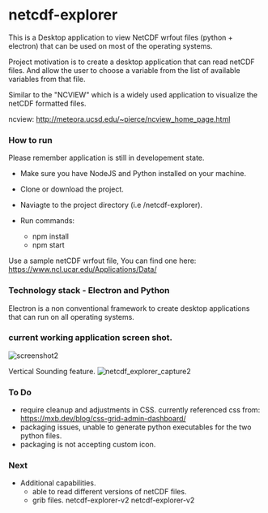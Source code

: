 # netcdf-explorer
This is a Desktop application to view NetCDF wrfout files (python + electron) that can be used on most of the operating systems.

Project motivation is to create a desktop application that can read netCDF files. And allow the user to choose a variable from the list of available variables from that file. 

Similar to the "NCVIEW" which is a widely used application to visualize the netCDF formatted files.

ncview: http://meteora.ucsd.edu/~pierce/ncview_home_page.html

### How to run

Please remember application is still in developement state.

* Make sure you have NodeJS and Python installed on your machine.

* Clone or download the project.

* Naviagte to the project directory (i.e /netcdf-explorer).

* Run commands: 
    * npm install
    * npm start

Use a sample netCDF wrfout file, You can find one here: https://www.ncl.ucar.edu/Applications/Data/


### Technology stack - Electron and Python

Electron is a non conventional framework to create desktop applications that can run on all operating systems.

### current working application screen shot.

![screenshot2](https://user-images.githubusercontent.com/9789209/59543009-b312a580-8ed6-11e9-820d-8896eb74f4d2.jpg)

Vertical Sounding feature.
![netcdf_explorer_capture2](https://user-images.githubusercontent.com/9789209/66272212-dd48f400-e834-11e9-8887-b9821d145334.jpg)
### To Do

* require cleanup and adjustments in CSS. currently referenced css from: https://mxb.dev/blog/css-grid-admin-dashboard/
* packaging issues, unable to generate python executables for the two python files.
* packaging is not accepting custom icon.

### Next

* Additional capabilities.
   * able to read different versions of netCDF files.
   * grib files.
 netcdf-explorer-v2
 netcdf-explorer-v2
